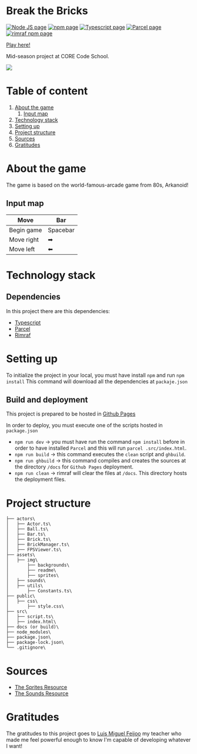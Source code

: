 
# Break the Bricks

[![Node JS page](https://img.shields.io/badge/node-v17.8.0-brightgreen?style=for-the-badge&logo=appveyor)](https://nodejs.org/)
[![npm page](https://img.shields.io/badge/npm-v8.5.5-green?style=for-the-badge&logo=appveyor)](https://www.npmjs.com/)
[![Typescript page](https://img.shields.io/badge/typescript-v4.6.4-blue?style=for-the-badge&logo=appveyor)](https://www.typescriptlang.org/)
[![Parcel page](https://img.shields.io/badge/parcel-v2.5.0-yellow?style=for-the-badge&logo=appveyor)](https://parceljs.org/)
[![rimraf npm page](https://img.shields.io/badge/rimraf-v3.0.2-yellowgreen?style=for-the-badge&logo=appveyor)](https://www.npmjs.com/package/rimraf)

[Play here!](https://julianegpo.github.io/break-the-bricks/)

Mid-season project at CORE Code School.

![](assets%5Cimg%5Creadme%5Cgame-img.PNG)

# Table of content

1. [About the game](#about-the-game)
    1. [Input map](#input-map)
1. [Technology stack](#technology-stack)
1. [Setting up](#setting-up)
1. [Project structure](#project-structure)
1. [Sources](#sources)
1. [Gratitudes](#gratitudes)

# About the game

The game is based on the world-famous-arcade game from 80s, Arkanoid!

## Input map

| Move          | Bar      |
| ------------- | -------- |
| Begin game    | Spacebar |
| Move right    | ➡        |
| Move left     | ⬅        |

# Technology stack

## Dependencies

In this project there are this dependencies:

- [Typescript](https://www.typescriptlang.org/)
- [Parcel](https://parceljs.org/)
- [Rimraf](https://www.npmjs.com/package/rimraf)

# Setting up

To initialize the project in your local, you must have install `npm` and run `npm install` This command will download all the dependencies at `packaje.json`

## Build and deployment

This project is prepared to be hosted in [Github Pages](https://pages.github.com/)

In order to deploy, you must execute one of the scripts hosted in `package.json`

- `npm run dev` -> you must have run the command `npm install` before in order to have installed `Parcel` and this will run `parcel .src/index.html`.
- `npm run build` -> this command executes the `clean` script and `ghbuild`.
- `npm run ghbuild` -> this command compiles and creates the sources at the directory `/docs` for `Github Pages` deployment.
- `npm run clean` -> rimraf will clear the files at `/docs`. This directory hosts the deployment files.

# Project structure

```
├── actors\
│   ├── Actor.ts\
│   ├── Ball.ts\
│   ├── Bar.ts\
│   ├── Brick.ts\
│   ├── BrickManager.ts\
│   ├── FPSViewer.ts\
├── assets\
│   ├── img\
│       ├── backgrounds\
│       ├── readme\
│       ├── sprites\
│   ├── sounds\
│   ├── utils\
│       ├── Constants.ts\
├── public\
│   ├── css\
│       ├── style.css\
├── src\
│   ├── script.ts\
│   ├── index.html\
├── docs (or build)\
├── node_modules\
├── package.json\
├── package-lock.json\
└── .gitignore\
```

# Sources

- [The Sprites Resource](https://www.spriters-resource.com/)
- [The Sounds Resource](https://www.sounds-resource.com/)

# Gratitudes

The gratitudes to this project goes to [Luis Miguel Feijoo](https://github.com/luismiguelfeijoo) my teacher who made me feel powerful enough to know I'm capable of developing whatever I want!